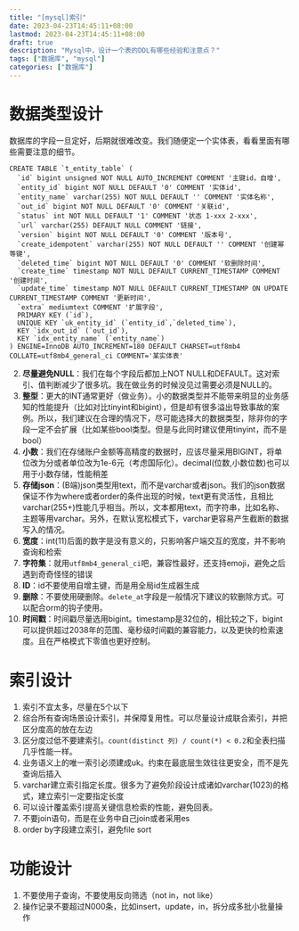 ```yaml
---
title: "[mysql]索引"
date: 2023-04-23T14:45:11+08:00
lastmod: 2023-04-23T14:45:11+08:00
draft: true
description: "Mysql中，设计一个表的DDL有哪些经验和注意点？"
tags: ["数据库", "mysql"]
categories: ["数据库"]
---
```


# 数据类型设计

数据库的字段一旦定好，后期就很难改变。我们随便定一个实体表，看看里面有哪些需要注意的细节。
```
CREATE TABLE `t_entity_table` (
  `id` bigint unsigned NOT NULL AUTO_INCREMENT COMMENT '主键id，自增',
  `entity_id` bigint NOT NULL DEFAULT '0' COMMENT '实体id',
  `entity_name` varchar(255) NOT NULL DEFAULT '' COMMENT '实体名称',
  `out_id` bigint NOT NULL DEFAULT '0' COMMENT '关联id',
  `status` int NOT NULL DEFAULT '1' COMMENT '状态 1-xxx 2-xxx',
  `url` varchar(255) DEFAULT NULL COMMENT '链接',
  `version` bigint NOT NULL DEFAULT '0' COMMENT '版本号',
  `create_idempotent` varchar(255) NOT NULL DEFAULT '' COMMENT '创建幂等键',
  `deleted_time` bigint NOT NULL DEFAULT '0' COMMENT '软删除时间',
  `create_time` timestamp NOT NULL DEFAULT CURRENT_TIMESTAMP COMMENT '创建时间',
  `update_time` timestamp NOT NULL DEFAULT CURRENT_TIMESTAMP ON UPDATE CURRENT_TIMESTAMP COMMENT '更新时间',
  `extra` mediumtext COMMENT '扩展字段',
  PRIMARY KEY (`id`),
  UNIQUE KEY `uk_entity_id` (`entity_id`,`deleted_time`),
  KEY `idx_out_id` (`out_id`),
  KEY `idx_entity_name` (`entity_name`)
) ENGINE=InnoDB AUTO_INCREMENT=180 DEFAULT CHARSET=utf8mb4 COLLATE=utf8mb4_general_ci COMMENT='某实体表'
```


2. **尽量避免NULL**：我们在每个字段后都加上NOT NULL和DEFAULT。这对索引、值判断减少了很多坑。我在做业务的时候没见过需要必须是NULL的。
3. **整型**：更大的INT通常更好（做业务）。小的数据类型并不能带来明显的业务感知的性能提升（比如对比tinyint和bigint），但是却有很多溢出导致事故的案例。所以，我们建议在合理的情况下，尽可能选择大的数据类型，除非你的字段一定不会扩展（比如某些bool类型。但是与此同时建议使用tinyint，而不是bool）
5. **小数**：我们在存储账户金额等高精度的数据时，应该尽量采用BIGINT，将单位改为分或者单位改为1e-6元（考虑国际化）。decimal(位数,小数位数)也可以用于小数存储，性能稍差
6. **存储json**：(B端)json类型用text，而不是varchar或者json。我们的json数据保证不作为where或者order的条件出现的时候，text更有灵活性，且相比varchar(255+)性能几乎相当。所以，文本都用text，而字符串，比如名称、主题等用varchar。另外，在默认宽松模式下，varchar更容易产生截断的数据写入的情况。
7. **宽度**：int(11)后面的数字是没有意义的，只影响客户端交互的宽度，并不影响查询和检索
8. **字符集**：就用`utf8mb4_general_ci`吧，兼容性最好，还支持emoji，避免之后遇到奇奇怪怪的错误
9. **ID**：id不要使用自增主键，而是用全局id生成器生成
11. **删除**：不要使用硬删除。`delete_at`字段是一般情况下建议的软删除方式。可以配合orm的钩子使用。
12. **时间戳**：时间戳尽量选用bigint。timestamp是32位的，相比较之下，bigint可以提供超过2038年的范围、毫秒级时间戳的兼容能力，以及更快的检索速度。且在严格模式下零值也更好控制。

# 索引设计

1. 索引不宜太多，尽量在5个以下
2. 综合所有查询场景设计索引，并保障复用性。可以尽量设计成联合索引，并把区分度高的放在左边
3. 区分度过低不要建索引。`count(distinct 列) / count(*) < 0.2`和全表扫描几乎性能一样。
4. 业务语义上的唯一索引必须建成uk。约束在最底层生效往往更安全，而不是先查询后插入
5. varchar建立索引指定长度。很多为了避免阶段设计成诸如varchar(1023)的格式，建立索引一定要指定长度
6. 可以设计覆盖索引提高关键信息检索的性能，避免回表。
7. 不要join语句，而是在业务中自己join或者采用es
8. order by字段建立索引，避免file sort

# 功能设计

1. 不要使用子查询，不要使用反向筛选（not in，not like）
2. 操作记录不要超过N000条，比如insert，update，in，拆分成多批小批量操作


